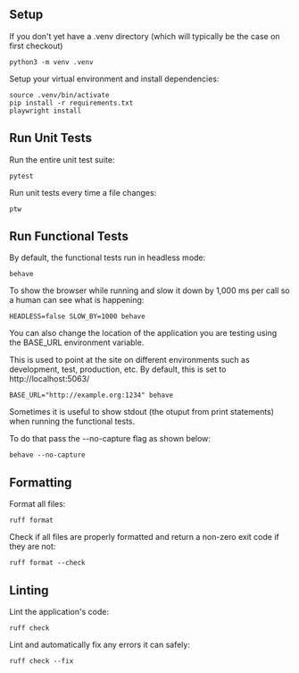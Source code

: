 ## Setup

If you don't yet have a .venv directory (which will typically be the case on first checkout)

```shell
python3 -m venv .venv
```


Setup your virtual environment and install dependencies:

```shell
source .venv/bin/activate
pip install -r requirements.txt
playwright install
```

## Run Unit Tests

Run the entire unit test suite:

```shell
pytest
```

Run unit tests every time a file changes:

```shell
ptw
```

## Run Functional Tests

By default, the functional tests run in headless mode:

```shell
behave
```

To show the browser while running and slow it down by 1,000 ms per call so a human can see what is happening: 

```shell
HEADLESS=false SLOW_BY=1000 behave
```

You can also change the location of the application you are testing using the BASE_URL environment variable. 

This is used to point at the site on different environments such as development, test, production, etc. By default, this is set to http://localhost:5063/

```shell
BASE_URL="http://example.org:1234" behave
```

Sometimes it is useful to show stdout (the otuput from print statements) when running the functional tests. 

To do that pass the --no-capture flag as shown below:

```shell
behave --no-capture
```

## Formatting

Format all files:

```shell
ruff format
```

Check if all files are properly formatted and return a non-zero exit code if they are not:

```shell
ruff format --check
```

## Linting

Lint the application's code:

```shell
ruff check
```

Lint and automatically fix any errors it can safely:

```shell
ruff check --fix
```
